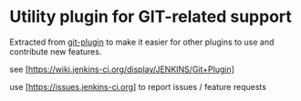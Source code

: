 Utility plugin for GIT-related support
======================================

Extracted from [git-plugin](https://wiki.jenkins-ci.org/display/JENKINS/Git+Plugin) 
to make it easier for other plugins to use and contribute new features.


see [https://wiki.jenkins-ci.org/display/JENKINS/Git+Plugin]

use [https://issues.jenkins-ci.org] to report issues / feature requests
